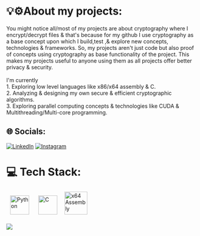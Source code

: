 # 💡⚙About my projects:
You might notice all/most of my projects are about cryptography where I encrypt/decrypt files & that's because for my github I use cryptography as a base concept upon which I build,test ,& explore new concepts, technologies & frameworks. So, my projects aren't just code but also proof of concepts using cryptography as base functionality of the project. This makes my projects useful to anyone using them as all projects offer better privacy & security.
<br><br>I'm currently <br>1. Exploring low level languages like x86/x64 assembly & C.<br>2. Analyzing & designing my own secure & efficient cryptographic algorithms.<br>3. Exploring parallel computing concepts & technologies like CUDA & Multithreading/Multi-core programming.


## 🌐 Socials:
[![LinkedIn](https://img.shields.io/badge/LinkedIn-%230077B5.svg?logo=linkedin&logoColor=white)](https://www.linkedin.com/in/gurudatta-r-k-770a05283/) [![Instagram](https://img.shields.io/badge/Instagram-%23E4405F.svg?logo=Instagram&logoColor=white)](https://instagram.com/gurudatta_r_k)  

# 💻 Tech Stack:
<div align="left">  
<a href="https://www.python.org/" target="_blank"><img style="margin: 10px" src="https://profilinator.rishav.dev/skills-assets/python-original.svg" alt="Python" height="50" /></a>  
<a href="https://www.cprogramming.com/" target="_blank"><img style="margin: 10px" src="https://profilinator.rishav.dev/skills-assets/c-original.svg" alt="C" height="50" /></a>  
<a href="https://en.wikipedia.org/wiki/X86_assembly_language" target="_blank"><img style="margin: 5px" src="https://user-images.githubusercontent.com/103866722/177873824-ac727cae-29d5-406d-87de-93bb2bf21f02.png" alt="x64 Assembly" height="60" /></a>  
</div>

![](https://github-readme-stats.vercel.app/api/top-langs/?username=GurudattaRK&theme=dark&hide_border=false&include_all_commits=true&count_private=false&layout=compact)

